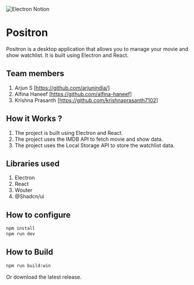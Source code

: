 ![Electron Notion](https://user-images.githubusercontent.com/64391274/235363274-375ce61c-721f-4543-a150-1b99525d54ac.png)

# Positron

Positron is a desktop application that allows you to manage your movie and show watchlist. It is built using Electron and React.

## Team members

1. Arjun S [https://github.com/arjunindia/]
2. Alfina Haneef [https://github.com/alfina-haneef]
3. Krishna Prasanth [https://github.com/krishnaprasanth7102]

## How it Works ?

1. The project is built using Electron and React.
2. The project uses the IMDB API to fetch movie and show data.
3. The project uses the Local Storage API to store the watchlist data.

## Libraries used

1. Electron
2. React
3. Wouter
4. @Shadcn/ui

## How to configure

```bash
npm install
npm run dev
```

## How to Build

```bash
npm run build:win
```

Or download the latest release.
